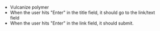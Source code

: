 - Vulcanize polymer
- When the user hits "Enter" in the title field, it should go to the link/text field
- When the user hits "Enter" in the link field, it should submit.
